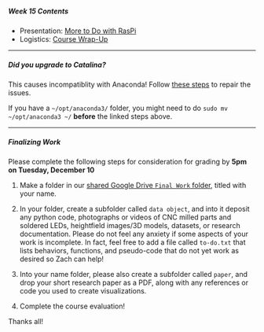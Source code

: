 ##### Week 15 Contents
- Presentation: [More to Do with RasPi](readme.md)
- Logistics: [Course Wrap-Up](wrap-up.md)

-----

##### Did you upgrade to Catalina?

This causes incompatiblity with Anaconda! Follow [these steps](https://www.anaconda.com/how-to-restore-anaconda-after-macos-catalina-update/) to repair the issues.

If you have a `~/opt/anaconda3/` folder, you might need to do `sudo mv ~/opt/anaconda3 ~/` **before** the linked steps above.

-----

##### Finalizing Work

Please complete the following steps for consideration for grading by **5pm on Tuesday, December 10**


1. Make a folder in our [shared Google Drive `Final Work` folder](https://drive.google.com/open?id=1-_xr-Bb3jzO5nSPbf0XV7tGdn9ZM164J), titled with your name. 

2. In your folder, create a subfolder called `data object`, and into it deposit any python code, photographs or videos of CNC milled parts and soldered LEDs, heightfield images/3D models, datasets, or research documentation. Please do not feel any anxiety if some aspects of your work is incomplete. In fact, feel free to add a file called `to-do.txt` that lists behaviors, functions, and pseudo-code that do not yet work as desired so Zach can help!

3. Into your name folder, please also create a subfolder called `paper`, and drop your short research paper as a PDF, along with any references or code you used to create visualizations.

4. Complete the course evaluation!

Thanks all! 